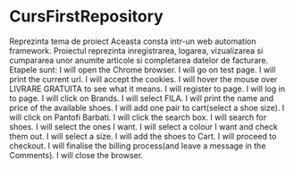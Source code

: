 # CursFirstRepository
Reprezinta tema de proiect
Aceasta consta intr-un web automation framework.
Proiectul reprezinta inregistrarea, logarea, vizualizarea si cumpararea unor anumite articole si completarea datelor de facturare.
Etapele sunt:
I will open the Chrome browser.
I will go on test page.
I will print the current url.
I will accept the cookies.
I will hover the mouse over LIVRARE GRATUITA to see what it means.
I will register to page.
I will log in to page.
I will click on Brands.
I will select FILA.
I will print the name and price of the available shoes.
I will add one pair to cart(select a shoe size).
I will click on Pantofi Barbati.
I will click the search box.
I will search for shoes.
I will select the ones I want.
I will select a colour I want and check them out.
I will select a size.
I will add the shoes to Cart.
I will proceed to checkout.
I will finalise the billing process(and leave a message in the Comments).
I will close the browser.
